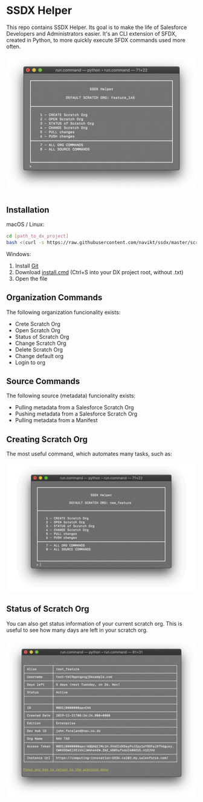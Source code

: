 # SSDX Helper

This repo contains SSDX Helper. Its goal is to make the life of Salesforce Developers and Administrators easier. It's an CLI extension of SFDX, created in Python, to more quickly execute SFDX commands used more often.

![Screenshot](/img/terminal.png)

## Installation

macOS / Linux:

```bash
cd [path_to_dx_project]
bash <(curl -s https://raw.githubusercontent.com/navikt/ssdx/master/scripts/install.sh)
```

Windows:

1. Install [Git](https://git-scm.com/download/win)
2. Download 
[install.cmd](https://raw.githubusercontent.com/navikt/ssdx/master/scripts/install.cmd) (Ctrl+S into your DX project root, without .txt)
3. Open the file


## Organization Commands

The following organization funcionality exists:

- Crete Scratch Org
- Open Scratch Org
- Status of Scratch Org
- Change Scratch Org
- Delete Scratch Org
- Change default org
- Login to org

## Source Commands

The following source (metadata) funcionality exists:

- Pulling metadata from a Salesforce Scratch Org
- Pushing metadata from a Salesforce Scratch Org
- Pulling metadata from a Manifest

## Creating Scratch Org

The most useful command, which automates many tasks, such as:

![Screenshot](/img/createScratchOrg.gif)

## Status of Scratch Org

You can also get status information of your current scratch org. This is useful to see how many days are left in your scratch org.

![Screenshot](/img/status.png)

